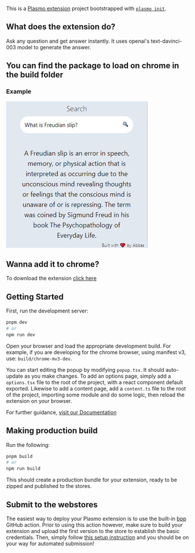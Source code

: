 This is a [Plasmo extension](https://docs.plasmo.com/) project bootstrapped with [`plasmo init`](https://www.npmjs.com/package/plasmo).

## What does the extension do?
Ask any question and get answer instantly. It uses openai's text-davinci-003 model to generate the answer.

## You can find the package to load on chrome in the build folder

### Example
![What is Freudian slip?](./assets/example-freudian-slip.jpg)

## Wanna add it to chrome? 
To download the extension [click here](/Ask%20me%20anything.crx)

## Getting Started

First, run the development server:

```bash
pnpm dev
# or
npm run dev
```

Open your browser and load the appropriate development build. For example, if you are developing for the chrome browser, using manifest v3, use: `build/chrome-mv3-dev`.

You can start editing the popup by modifying `popup.tsx`. It should auto-update as you make changes. To add an options page, simply add a `options.tsx` file to the root of the project, with a react component default exported. Likewise to add a content page, add a `content.ts` file to the root of the project, importing some module and do some logic, then reload the extension on your browser.

For further guidance, [visit our Documentation](https://docs.plasmo.com/)

## Making production build

Run the following:

```bash
pnpm build
# or
npm run build
```

This should create a production bundle for your extension, ready to be zipped and published to the stores.

## Submit to the webstores

The easiest way to deploy your Plasmo extension is to use the built-in [bpp](https://bpp.browser.market) GitHub action. Prior to using this action however, make sure to build your extension and upload the first version to the store to establish the basic credentials. Then, simply follow [this setup instruction](https://docs.plasmo.com/framework/workflows/submit) and you should be on your way for automated submission!
